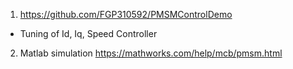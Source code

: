 1. https://github.com/FGP310592/PMSMControlDemo
- Tuning of Id, Iq, Speed Controller
2. Matlab simulation
https://mathworks.com/help/mcb/pmsm.html
